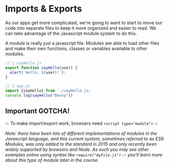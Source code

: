 # Imports & Exports

As our apps get more complicated, we're going to want to start to move our code into separate files to keep it more organized and easier to read. We can take advantage of the Javascript module system to do this.

A module is really just a javascript file. Modules are able to load other files and make their own functions, classes or variables available to other modules.

```js
// 📁 sayHello.js
export function sayHello(user) {
  alert(`Hello, ${user}!`);
}
```

```js
// 📁 app.js
import {sayHello} from './sayHello.js;
console.log(sayHello("Benny"))
```

## Important GOTCHA!

💥 To make import/export work, browsers need `<script type="module">` 💥

_Note: there have been lots of different implementations of modules in the Javascript language, and this current system, sometimes referred to as ES6 Modules, was only added to the standard in 2015 and only recently been widely supported by browsers and Node. As such you may see other examples online using syntax like `require("myFile.js")` -- you'll learn more about this type of module later in the course._
